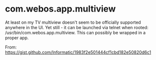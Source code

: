 # com.webos.app.multiview

At least on my TV multiview doesn't seem to be officially supported anywhere in the UI. Yet still - it can be launched via telnet when rooted: /usr/bin/com.webos.app.multiview. This can possibly be wrapped in a proper app.

From: https://gist.github.com/Informatic/1983f2e501444cf1cbd182e50820d6c1